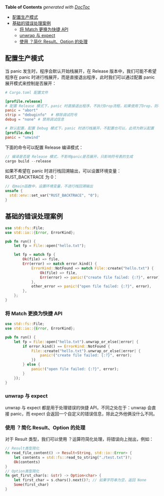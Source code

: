 <!-- START doctoc generated TOC please keep comment here to allow auto update -->
<!-- DON'T EDIT THIS SECTION, INSTEAD RE-RUN doctoc TO UPDATE -->
**Table of Contents**  *generated with [DocToc](https://github.com/thlorenz/doctoc)*

- [配置生产模式](#%E9%85%8D%E7%BD%AE%E7%94%9F%E4%BA%A7%E6%A8%A1%E5%BC%8F)
- [基础的错误处理案例](#%E5%9F%BA%E7%A1%80%E7%9A%84%E9%94%99%E8%AF%AF%E5%A4%84%E7%90%86%E6%A1%88%E4%BE%8B)
  - [将 Match 更换为快捷 API](#%E5%B0%86-match-%E6%9B%B4%E6%8D%A2%E4%B8%BA%E5%BF%AB%E6%8D%B7-api)
  - [unwrap 与 expect](#unwrap-%E4%B8%8E-expect)
  - [使用 ？简化 Result、Option 的处理](#%E4%BD%BF%E7%94%A8-%E7%AE%80%E5%8C%96-resultoption-%E7%9A%84%E5%A4%84%E7%90%86)

<!-- END doctoc generated TOC please keep comment here to allow auto update -->

## 配置生产模式

当 panic 发生时，程序会默认开始栈展开，在 Release 版本中，我们可能不希望程序在 panic 时进行栈展开，而是直接退出程序，此时我们可以通过配置 panic 展开模式来控制是否展开：

```toml
# Cargo.toml 配置文件

[profile.release]
# 配置 Release 模式下，panic 时直接退出程序，不执行Drop流程，如果使用了Drop，则不能开启这个配置，否则清理过程将不会执行
panic = "abort"
strip = "debuginfo"  # 移除调试符号
debug = "none" # 禁用调试信息

# 默认配置，配置 Debug 模式下，panic 时进行栈展开，不配置也可以，此项为默认配置
[profile.dev]
panic = "unwind"
```

下面的命令可以配置 Release 编译模式：

```rust
// 编译是否是 Release 模式，不影响panic是否展开，只影响符号表的生成
cargo build --release
```

如果不希望在 panic 时进行栈回溯输出，可以设置环境变量：RUST_BACKTRACE 为 0：

```rust
// 在main函数中，设置环境变量，不进行栈回溯输出
unsafe {
  std::env::set_var("RUST_BACKTRACE", "0");
}
```

## 基础的错误处理案例

```rust
use std::fs::File;
use std::io::{Error, ErrorKind};

pub fn run() {
    let fp = File::open("hello.txt");

    let fp = match fp {
        Ok(file) => file,
        Err(error) => match error.kind() {
            ErrorKind::NotFound => match File::create("hello.txt") {
                Ok(file) => file,
                Err(error) => panic!("create file failed: {:?}", error),
            },
            other_error => panic!("open file failed: {:?}", error),
        },
    };
}
```

### 将 Match 更换为快捷 API

```rust
use std::fs::File;
use std::io::{Error, ErrorKind};

pub fn run() {
    let fp = File::open("hello.txt").unwrap_or_else(|error| {
        if error.kind() == ErrorKind::NotFound {
            File::create("hello.txt").unwrap_or_else(|error| {
                panic!("create file failed: {:?}", error);
            })
        } else {
            panic!("open file failed: {:?}", error);
        }
    });
}
```

### unwrap 与 expect

unwrap 与 expect 都是用于处理错误的快捷 API，不同之处在于：unwrap 会直接 panic，而 expect 会返回一个自定义的错误信息，除此之外他俩没什么不同。

### 使用 ？简化 Result、Option 的处理

对于 Result 类型，我们可以使用 ？运算符简化处理，将错误向上抛出，例如：

```rust
// Result类型简化
fn read_file_content() -> Result<String, std::io::Error> {
    let contents = std::fs::read_to_string("./test.txt")?;
    Ok(contents)
}
// Option类型简化
fn get_first_char(s: &str) -> Option<char> {
    let first_char = s.chars().next()?; // 如果字符串为空，返回 None
    Some(first_char)
}
```
